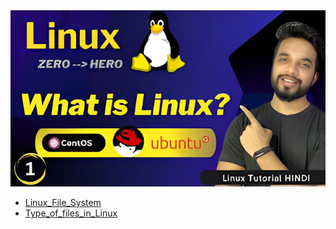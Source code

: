 <img src="hqdefault.jpg" width="700" title="image" >

- [Linux_File_System](https://github.com/2aman-0x/Linux_file_system/tree/main)
- [Type_of_files_in_Linux](https://github.com/2aman-0x/Type_of_Files_in_Linux)
